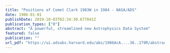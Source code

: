 ```yaml
---
title: "Positions of Comet Clark 1983W in 1984 - NASA/ADS"
date: 1986-01-01
publishDate: 2019-10-03T02:34:30.677841Z
publication_types: ["0"]
abstract: "A powerful, streamlined new Astrophysics Data System"
featured: false
publication: ""
url_pdf: "https://ui.adsabs.harvard.edu/abs/1986AcA....36..179R/abstract"
---
```


